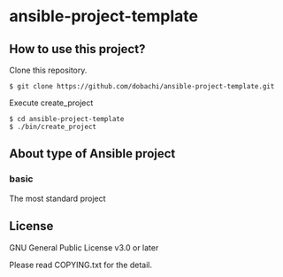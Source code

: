 # ansible-project-template

## How to use this project?

Clone this repository.

```
$ git clone https://github.com/dobachi/ansible-project-template.git
```

Execute create_project

```
$ cd ansible-project-template
$ ./bin/create_project
```

## About type of Ansible project

### basic

The most standard project

## License

GNU General Public License v3.0 or later

Please read COPYING.txt for the detail.

<!-- vim: set et ts=2 sw=2: -->